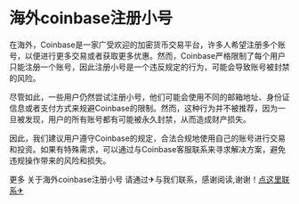 # 海外coinbase注册小号

在海外，Coinbase是一家广受欢迎的加密货币交易平台，许多人希望注册多个账号，以便进行更多交易或者获取更多优惠。然而，Coinbase严格限制了每个用户只能注册一个账号，因此注册小号是一个违反规定的行为，可能会导致账号被封禁的风险。

尽管如此，一些用户仍然尝试注册小号，他们可能会使用不同的邮箱地址、身份证信息或者支付方式来规避Coinbase的限制。然而，这种行为并不被推荐，因为一旦被发现，用户的所有账号都有可能被永久封禁，从而造成财产损失。

因此，我们建议用户遵守Coinbase的规定，合法合规地使用自己的账号进行交易和投资。如果有特殊需求，可以通过与Coinbase客服联系来寻求解决方案，避免违规操作带来的风险和损失。

更多 关于海外coinbase注册小号 请通过✈与我们联系，感谢阅读,谢谢！[点这里联系✈](https://abc.k02.cc)